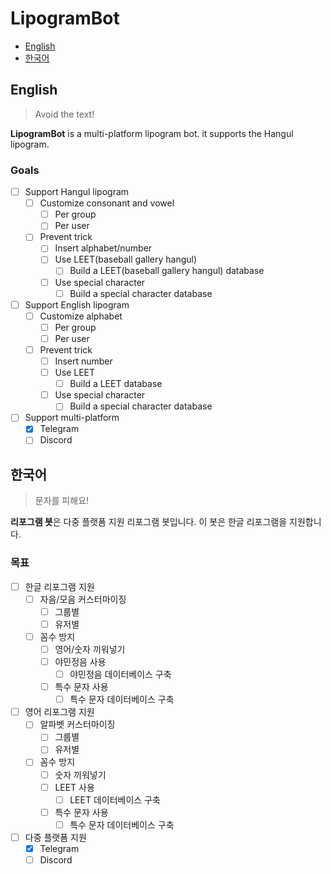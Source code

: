 # LipogramBot
  * [English](#English)
  * [한국어](#한국어)

## English
> Avoid the text!

**LipogramBot** is a multi-platform lipogram bot.
it supports the Hangul lipogram.

### Goals
 * [ ] Support Hangul lipogram
   * [ ] Customize consonant and vowel
      * [ ] Per group
      * [ ] Per user
   * [ ] Prevent trick
      * [ ] Insert alphabet/number
      * [ ] Use LEET(baseball gallery hangul)
         * [ ] Build a LEET(baseball gallery hangul) database
      * [ ] Use special character
         * [ ] Build a special character database
 * [ ] Support English lipogram
   * [ ] Customize alphabet
     * [ ] Per group
     * [ ] Per user
   * [ ] Prevent trick
      * [ ] Insert number
      * [ ] Use LEET
         * [ ] Build a LEET database
      * [ ] Use special character
         * [ ] Build a special character database
 * [ ] Support multi-platform
   * [x] Telegram
   * [ ] Discord

## 한국어
> 문자를 피해요!

**리포그램 봇**은 다중 플랫폼 지원 리포그램 봇입니다.
이 봇은 한글 리포그램을 지원합니다.

### 목표
 * [ ] 한글 리포그램 지원
   * [ ] 자음/모음 커스터마이징
      * [ ] 그룹별
      * [ ] 유저별
   * [ ] 꼼수 방지
      * [ ] 영어/숫자 끼워넣기
      * [ ] 야민정음 사용
         * [ ] 야민정음 데이터베이스 구축
      * [ ] 특수 문자 사용
         * [ ] 특수 문자 데이터베이스 구축
 * [ ] 영어 리포그램 지원
   * [ ] 알파벳 커스터마이징
     * [ ] 그룹별
     * [ ] 유저별
   * [ ] 꼼수 방지
      * [ ] 숫자 끼워넣기
      * [ ] LEET 사용
         * [ ] LEET 데이터베이스 구축
      * [ ] 특수 문자 사용
         * [ ] 특수 문자 데이터베이스 구축
 * [ ] 다중 플랫폼 지원
   * [x] Telegram
   * [ ] Discord